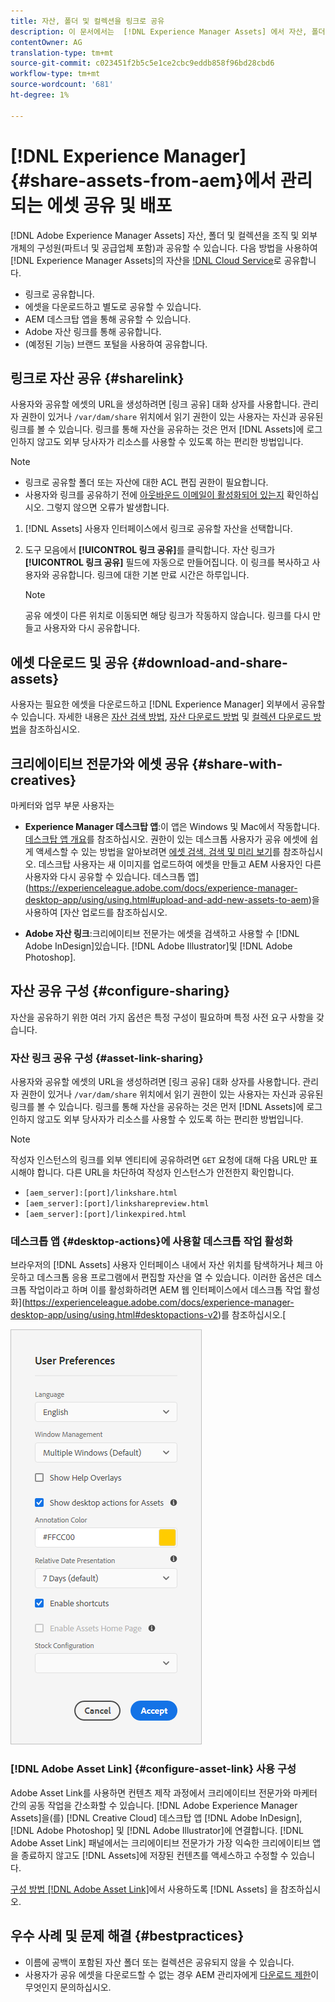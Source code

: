 ```yaml
---
title: 자산, 폴더 및 컬렉션을 링크로 공유
description: 이 문서에서는  [!DNL Experience Manager Assets] 에서 자산, 폴더 및 컬렉션을 하이퍼링크로 공유하는 방법에 대해 설명합니다.
contentOwner: AG
translation-type: tm+mt
source-git-commit: c023451f2b5c5e1ce2cbc9eddb858f96bd28cbd6
workflow-type: tm+mt
source-wordcount: '681'
ht-degree: 1%

---
```



# [!DNL Experience Manager] {#share-assets-from-aem}에서 관리되는 에셋 공유 및 배포

[!DNL Adobe Experience Manager Assets] 자산, 폴더 및 컬렉션을 조직 및 외부 개체의 구성원(파트너 및 공급업체 포함)과 공유할 수 있습니다. 다음 방법을 사용하여 [!DNL Experience Manager Assets]의 자산을 [!DNL Cloud Service](으)로 공유합니다.

* 링크로 공유합니다.
* 에셋을 다운로드하고 별도로 공유할 수 있습니다.
* AEM 데스크탑 앱을 통해 공유할 수 있습니다.
* Adobe 자산 링크를 통해 공유합니다.
* (예정된 기능) 브랜드 포털을 사용하여 공유합니다.

## 링크로 자산 공유 {#sharelink}

사용자와 공유할 에셋의 URL을 생성하려면 [링크 공유] 대화 상자를 사용합니다. 관리자 권한이 있거나 `/var/dam/share` 위치에서 읽기 권한이 있는 사용자는 자신과 공유된 링크를 볼 수 있습니다. 링크를 통해 자산을 공유하는 것은 먼저 [!DNL Assets]에 로그인하지 않고도 외부 당사자가 리소스를 사용할 수 있도록 하는 편리한 방법입니다.

>[!NOTE]
>
>* 링크로 공유할 폴더 또는 자산에 대한 ACL 편집 권한이 필요합니다.
>* 사용자와 링크를 공유하기 전에 [아웃바운드 이메일이 활성화되어 있는지](/help/implementing/developing/introduction/development-guidelines.md#sending-email) 확인하십시오. 그렇지 않으면 오류가 발생합니다.


1. [!DNL Assets] 사용자 인터페이스에서 링크로 공유할 자산을 선택합니다.
1. 도구 모음에서 **[!UICONTROL 링크 공유]**&#x200B;를 클릭합니다. 자산 링크가 **[!UICONTROL 링크 공유]** 필드에 자동으로 만들어집니다. 이 링크를 복사하고 사용자와 공유합니다. 링크에 대한 기본 만료 시간은 하루입니다.

   >[!NOTE]
   >
   >공유 에셋이 다른 위치로 이동되면 해당 링크가 작동하지 않습니다. 링크를 다시 만들고 사용자와 다시 공유합니다.

<!--
## Share assets as a link {#sharelink}

To generate the URL for assets you want to share with users, use the Link Sharing dialog. Users with administrator privileges or with read permissions at `/var/dam/share` location are able to view the links shared with them. Sharing assets through a link is a convenient way of making resources available to external parties without them having to first log in to AEM Assets.

>[!NOTE]
>
>* You need Edit ACL permission on the folder or the asset that you want to share as a link.
>* Before you share a link with users, ensure that Day CQ Mail Service is configured. Otherwise, an error occurs.

1. In the Assets user interface, select the asset to share as a link.
1. From the toolbar, click/tap the **[!UICONTROL Share Link]**.

   An asset link is auto-created in the **[!UICONTROL Share Link]** field. Copy this link and share it with the users. The default expiration time for the link is one day.

   Alternatively, proceed to perform steps 3-7 of this procedure to add email recipients, configure the expiration time for the link, and send it from the dialog.

   >[!NOTE]
   >
   >If a shared asset is moved to a different location, its link stops working. Re-create the link and re-share with the users.

1. From the web console, open the **[!UICONTROL Day CQ Link Externalizer]** configuration and modify the following properties in the **[!UICONTROL Domains]** field with the values mentioned against each:

    * local
    * author
    * publish

   For the local and author properties, provide the URL for the local and author instance respectively. Both local and author properties have the same value if you run a single AEM author instance. For publish, provide the URL for the publish instance.

1. In the email address box of the **[!UICONTROL Link Sharing]** dialog, type the email ID of the user you want to share the link with. You can also share the link with multiple users.

   If the user is a member of your organization, select the user's email ID from the suggested email IDs that appear in the list below the typing area. For an external user, type the complete email ID and then select it from the list.

   To enable emails to be sent out to users, configure the SMTP server details in [Day CQ Mail Service](/help/assets/configure-asset-sharing.md#configmailservice).

   >[!NOTE]
   >
   >If you enter an email ID of a user that is not a member of your organization, the words "External User" are prefixed with the email ID of the user.

1. In the **[!UICONTROL Subject]** box, enter a subject for the asset you want to share.
1. In the **[!UICONTROL Message]** box, enter an optional message.
1. In the **[!UICONTROL Expiration]** field, specify an expiration date and time for the link using the date picker. By default, the expiration date is set for a week from the date you share the link.
1. To let users download the original image along with the renditions, select **[!UICONTROL Allow download of original file]**.

   >[!NOTE]
   >
   >By default, users can only download the renditions of the asset that you share as a link.

1. Click **[!UICONTROL Share]**. A message confirms that the link is shared with the users through an email.
1. To view the shared asset, click/tap the link in the email that is sent to the user. The shared asset is displayed in the **[!UICONTROL Adobe Marketing Cloud]** page.

   To toggle to the list view, click/tap the layout icon in the toolbar.

1. To generate a preview of the asset, click/tap the shared asset. To close the preview and return to the **[!UICONTROL Marketing Cloud]** page, click/tap **[!UICONTROL Back]** in the toolbar. If you have shared a folder, click/tap **[!UICONTROL Parent Folder]** to return to the parent folder.

   >[!NOTE]
   >
   >AEM supports generating the preview of assets of these MIME types: JPG, PNG, GIF, BMP, INDD, PDF, and PPT. You can only download the assets of the other MIME types.

1. To download the shared asset, click/tap **[!UICONTROL Select]** from the toolbar, click/tap the asset, and then click/tap **[!UICONTROL Download]** from the toolbar.
1. To view the assets you shared as links, go to the Assets user interface and click/tap the GlobalNav icon. Choose **[!UICONTROL Navigation]** from the list to display the Navigation pane.
1. From the Navigation pane, choose **[!UICONTROL Shared Links]** to display a list of shared assets.
1. To un-share an asset, select it and tap/click **[!UICONTROL Unshare]** from the toolbar.

A message confirms that you unshared the asset. In addition, the entry for the asset is removed from the list.
-->

## 에셋 다운로드 및 공유 {#download-and-share-assets}

사용자는 필요한 에셋을 다운로드하고 [!DNL Experience Manager] 외부에서 공유할 수 있습니다. 자세한 내용은 [자산 검색 방법](/help/assets/search-assets.md), [자산 다운로드 방법](/help/assets/download-assets-from-aem.md) 및 [컬렉션 다운로드 방법](manage-collections.md#download-a-collection)을 참조하십시오.

## 크리에이티브 전문가와 에셋 공유 {#share-with-creatives}

마케터와 업무 부문 사용자는

* **Experience Manager 데스크탑 앱**:이 앱은 Windows 및 Mac에서 작동합니다. [데스크탑 앱 개요](https://experienceleague.adobe.com/docs/experience-manager-desktop-app/using/introduction.html)를 참조하십시오. 권한이 있는 데스크톱 사용자가 공유 에셋에 쉽게 액세스할 수 있는 방법을 알아보려면 [에셋 검색, 검색 및 미리 보기](https://experienceleague.adobe.com/docs/experience-manager-desktop-app/using/using.html#browse-search-preview-assets)를 참조하십시오. 데스크탑 사용자는 새 이미지를 업로드하여 에셋을 만들고 AEM 사용자인 다른 사용자와 다시 공유할 수 있습니다. 데스크톱 앱](https://experienceleague.adobe.com/docs/experience-manager-desktop-app/using/using.html#upload-and-add-new-assets-to-aem)을 사용하여 [자산 업로드를 참조하십시오.

* **Adobe 자산 링크**:크리에이티브 전문가는 에셋을 검색하고 사용할 수  [!DNL Adobe InDesign]있습니다.  [!DNL Adobe Illustrator]및  [!DNL Adobe Photoshop].

## 자산 공유 구성 {#configure-sharing}

자산을 공유하기 위한 여러 가지 옵션은 특정 구성이 필요하며 특정 사전 요구 사항을 갖습니다.

### 자산 링크 공유 구성 {#asset-link-sharing}

<!-- TBD: Web Console is not there so how to configure Day CQ email service? Or is it not required now? -->

사용자와 공유할 에셋의 URL을 생성하려면 [링크 공유] 대화 상자를 사용합니다. 관리자 권한이 있거나 `/var/dam/share` 위치에서 읽기 권한이 있는 사용자는 자신과 공유된 링크를 볼 수 있습니다. 링크를 통해 자산을 공유하는 것은 먼저 [!DNL Assets]에 로그인하지 않고도 외부 당사자가 리소스를 사용할 수 있도록 하는 편리한 방법입니다.

>[!NOTE]
>
>작성자 인스턴스의 링크를 외부 엔티티에 공유하려면 `GET` 요청에 대해 다음 URL만 표시해야 합니다. 다른 URL을 차단하여 작성자 인스턴스가 안전한지 확인합니다.
>* `[aem_server]:[port]/linkshare.html`
>* `[aem_server]:[port]/linksharepreview.html`
>* `[aem_server]:[port]/linkexpired.html`


<!--
## Configure Day CQ mail service {#configmailservice}

Before you can share assets as links, configure the email service.

1. Click or tap the AEM logo, and then navigate to **[!UICONTROL Tools]** &gt; **[!UICONTROL Operations]** &gt; **[!UICONTROL Web Console]**.
1. From the list of services, locate **[!UICONTROL Day CQ Mail Service]**.
1. Click the **[!UICONTROL Edit]** icon beside the service, and configure the following parameters for **Day CQ Mail Service]** with the details mentioned against their names:

    * SMTP server host name: email server host name
    * SMTP server port: email server port
    * SMTP user: email server user name
    * SMTP password: email server password

1. Click/tap **[!UICONTROL Save]**.
-->

<!-- TBD: Commenting as Web Console is not available. Document the appropriate OSGi config method if available in CS.
### Configure maximum data size {#maxdatasize}

When you download assets from the link shared using the Link Sharing feature, AEM compresses the asset hierarchy from the repository and then returns the asset in a ZIP file. However, in the absence of limits to the amount of data that can be compressed in a ZIP file, huge amounts of data is subjected to compression, which causes out of memory errors in JVM. To secure the system from a potential denial of service attack due to this situation, you can configure the maximum size of the downloaded files. If uncompressed size of the asset exceeds the configured value, asset download requests are rejected. The default value is 100 MB.

1. Click/Tap the AEM logo and then go to **[!UICONTROL Tools]** &gt; **[!UICONTROL Operations]** &gt; **[!UICONTROL Web Console]**.
1. From the web console, locate the **[!UICONTROL Day CQ DAM Adhoc Asset Share Proxy Servlet]** configuration.
1. Open the configuration in edit mode, and modify the value of the **[!UICONTROL Max Content Size (uncompressed)]** parameter.
1. Save the changes.
-->

<!--
Add content or link about how to configure sharing via BP, DA, AAL, etc.
-->

### 데스크톱 앱 {#desktop-actions}에 사용할 데스크톱 작업 활성화

브라우저의 [!DNL Assets] 사용자 인터페이스 내에서 자산 위치를 탐색하거나 체크 아웃하고 데스크톱 응용 프로그램에서 편집할 자산을 열 수 있습니다. 이러한 옵션은 데스크톱 작업이라고 하며 이를 활성화하려면 AEM 웹 인터페이스에서 데스크톱 작업 활성화](https://experienceleague.adobe.com/docs/experience-manager-desktop-app/using/using.html#desktopactions-v2)를 참조하십시오.[

![데스크탑 앱 작업 시 바로 가기 기능을 사용할 수 있도록 데스크탑 작업 활성화](assets/enable_desktop_actions.png)

### [!DNL Adobe Asset Link] {#configure-asset-link} 사용 구성

Adobe Asset Link를 사용하면 컨텐츠 제작 과정에서 크리에이티브 전문가와 마케터 간의 공동 작업을 간소화할 수 있습니다. [!DNL Adobe Experience Manager Assets]을(를) [!DNL Creative Cloud] 데스크탑 앱 [!DNL Adobe InDesign], [!DNL Adobe Photoshop] 및 [!DNL Adobe Illustrator]에 연결합니다. [!DNL Adobe Asset Link] 패널에서는 크리에이티브 전문가가 가장 익숙한 크리에이티브 앱을 종료하지 않고도 [!DNL Assets]에 저장된 컨텐츠를 액세스하고 수정할 수 있습니다.

[구성 방법 [!DNL Adobe Asset Link]](https://helpx.adobe.com/kr/enterprise/using/configure-aem-assets-for-asset-link.html)에서 사용하도록  [!DNL Assets] 을 참조하십시오.

## 우수 사례 및 문제 해결 {#bestpractices}

* 이름에 공백이 포함된 자산 폴더 또는 컬렉션은 공유되지 않을 수 있습니다.
* 사용자가 공유 에셋을 다운로드할 수 없는 경우 AEM 관리자에게 [다운로드 제한](#maxdatasize)이 무엇인지 문의하십시오.

<!--
* If you cannot send email with links to shared assets or if the other users cannot receive your email, check with your AEM administrator if the [email service](/help/assets/configure-asset-sharing.md#configmailservice) is configured or not. 
* If you cannot share assets using link sharing functionality, ensure that you have the appropriate permissions. See [share assets](#sharelink).
-->

<!-- TBD: Add content or link about how to share using Brand Portal when it is available on [!DNL Cloud Service].
-->
